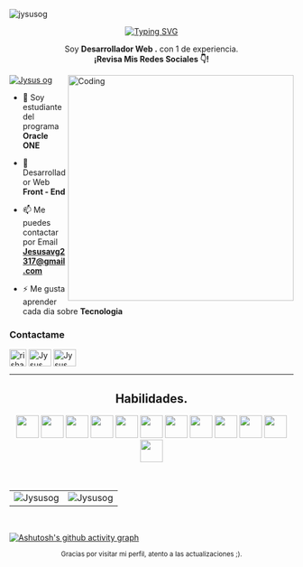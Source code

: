 <p align="left"> <img src="https://komarev.com/ghpvc/?username=jysusog&label=Profile%20views&color=0e75b6&style=flat" alt="jysusog" /> </p>
<p align="center">
<a href="https://git.io/typing-svg"><img src="https://readme-typing-svg.demolab.com?font=Kanit&size=40&duration=3000&pause=1500&color=F7F7F7&center=true&vCenter=true&width=650&height=60&lines=Soy+Desarrollador+Web+Front+-+End;Soy+Dise%C3%B1ador+Web;Soy+Estudiante+Del+Programa+ONE" alt="Typing SVG" /></a>
</p>


<p align="center">Soy <strong>Desarrollador Web .</strong> con 1 de experiencia.<br /><strong>¡Revisa Mis Redes Sociales 👇!</strong></p>

 

<img align="right" alt="Coding" width="400" src="https://cdn.dribbble.com/users/1162077/screenshots/3848914/programmer.gif">
<p align="left"> <a href="https://www.instagram.com/jysus.desing/" target="blank"><img src="https://img.shields.io/twitter/follow/jysus.desing?logo=instagram&style=for-the-badge" alt="Jysus og" /></a> </p>

- 🔭 Soy estudiante del programa **Oracle ONE**

- 🌱 Desarrollador Web **Front - End**

- 📫 Me puedes contactar por Email **Jesusavg2317@gmail.com**

- ⚡ Me gusta aprender cada dia sobre **Tecnologia**

<h3 align="left">Contactame</h3>
<p align="left">
<a href="mailto:jesusavg2317@gmail.com" target="_blank"><img align="center" src="https://github.com/gilbarbara/logos/blob/main/logos/google-gmail.svg" alt="rishavchanda" height="30" width="30" /></a>
<a href="https://www.linkedin.com/in/jesus-martinez-lopez/" target="_blank"><img align="center" src="https://raw.githubusercontent.com/rahuldkjain/github-profile-readme-generator/master/src/images/icons/Social/linked-in-alt.svg" alt="Jysus og" height="30" width="40" /></a>
<a href="https://www.instagram.com/jysus.desing/" target="_blank"><img align="center" src="https://raw.githubusercontent.com/rahuldkjain/github-profile-readme-generator/master/src/images/icons/Social/instagram.svg" alt="Jysus og" height="30" width="40" /></a>
</p>


---



<!-- https://github.com/alexandresanlim/Badges4-README.md-Profile -->

<h2 align="center">Habilidades.</h2>
<div align="center">
  <img src="https://github.com/rahuldkjain/github-profile-readme-generator/blob/master/src/images/icons/FrontendDevelopment/html.svg" height="40" width="40" />
  <img src="https://github.com/rahuldkjain/github-profile-readme-generator/blob/master/src/images/icons/ProgrammingLanguages/javascript.svg" height="40" width="40"/>
  <img src="https://github.com/rahuldkjain/github-profile-readme-generator/blob/master/src/images/icons/FrontendDevelopment/reactjs.svg" height="40" width="40"/>
  <img src="https://github.com/rahuldkjain/github-profile-readme-generator/blob/master/src/images/icons/FrontendDevelopment/css.svg" height="40" width="40" />
  <img src="https://github.com/rahuldkjain/github-profile-readme-generator/blob/master/src/images/icons/FrontendDevelopment/sass.svg" height="40" width="40"/>
  <img src="https://github.com/rahuldkjain/github-profile-readme-generator/blob/master/src/images/icons/FrontendDevelopment/bootstrap.svg" height="40" width="40" />
  <img src="https://github.com/rahuldkjain/github-profile-readme-generator/blob/master/src/images/icons/ProgrammingLanguages/java.svg" height="40" width="40"/>
  <img src="https://github.com/rahuldkjain/github-profile-readme-generator/blob/master/src/images/icons/Software/figma.svg" height="40" width="40"/>
  <img src="https://github.com/rahuldkjain/github-profile-readme-generator/blob/master/src/images/icons/Other/git.svg" height="40" width="40"/>
  <img src="https://github.com/rahuldkjain/github-profile-readme-generator/blob/master/src/images/icons/Social/github.svg" height="40" width="40"/>
  <img src="https://github.com/rahuldkjain/github-profile-readme-generator/blob/master/src/images/icons/BaaS/firebase.svg" height="40" width="40"/>
  <img src="https://github.com/rahuldkjain/github-profile-readme-generator/blob/master/src/images/icons/Database/mysql.svg" height="40" width="40"/>
</div>
  
<br>
<br>
  
<table align="center">
  <tr>
   
  <td>
    <img src="https://github-readme-stats.vercel.app/api?username=Jysusog&include_all_commits=true&count_private=true&show_icons=true&line_height=20&title_color=7A7ADB&icon_color=2234AE&text_color=D3D3D3&bg_color=0,000000,130F40" alt="Jysusog" />
  <td>
    <img src="https://github-readme-stats.vercel.app/api/top-langs?username=Jysusog&show_icons=true&locale=en&layout=compact&title_color=7A7ADB&icon_color=2234AE&text_color=D3D3D3&bg_color=0,000000,130F40" alt="Jysusog" />
    </td>
  </tr>
</table>
  
<br>

[![Ashutosh's github activity graph](https://github-readme-activity-graph.cyclic.app/graph?username=Jysusog&theme=react-dark)](https://github.com/ashutosh00710/github-readme-activity-graph) 
 
<div  align="center">
  <small>Gracias por visitar mi perfil, atento a las actualizaciones ;).</small>
</div>
